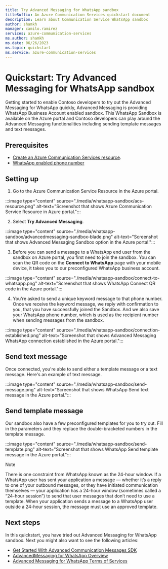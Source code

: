 ```yaml
---
title: Try Advanced Messaging for WhatsApp sandbox
titleSuffix: An Azure Communication Services quickstart document
description: Learn about Communication Service WhatsApp sandbox
author: shamkh
manager: camilo.ramirez
services: azure-communication-services
ms.author: shamkh
ms.date: 06/26/2023
ms.topic: quickstart
ms.service: azure-communication-services
---
```


# Quickstart: Try Advanced Messaging for WhatsApp sandbox

Getting started to enable Contoso developers to try out the Advanced Messaging for WhatsApp quickly, Advanced Messaging is providing WhatsApp Business Account enabled sandbox. This WhatsApp Sandbox is available on the Azure portal and Contoso developers can play around the Advanced Messaging functionalities including sending template messages and text messages.  

## Prerequisites 

- [Create an Azure Communication Services resource](../../create-communication-resource.md).
- [WhatsApp enabled phone number]()

## Setting up

1. Go to the Azure Communication Service Resource in the Azure portal.

:::image type="content" source="./media/whatsapp-sandbox/acs-resource.png" alt-text="Screenshot that shows Azure Communication Service Resource in Azure portal.":::

2. Select **Try Advanced Messaging**.  

:::image type="content" source="./media/whatsapp-sandbox/advancedmessaging-sandbox-blade.png" alt-text="Screenshot that shows Advanced Messaging Sandbox option in the Azure portal.":::

3. Before you can send a message to a WhatsApp end user from the sandbox on Azure portal, you first need to join the sandbox. You can scan the QR code on the **Connect to WhatsApp** page with your mobile device, it takes you to our preconfigured WhatsApp business account.

:::image type="content" source="./media/whatsapp-sandbox/connect-to-whatsapp.png" alt-text="Screenshot that shows WhatsApp Connect QR code in the Azure portal.":::

4. You're asked to send a unique keyword message to that phone number. Once we receive the keyword message, we reply with confirmation to you, that you have successfully joined the Sandbox. And we also save your WhatsApp phone number, which is used as the recipient number when sending messages from the sandbox. 

:::image type="content" source="./media/whatsapp-sandbox/connection-established.png" alt-text="Screenshot that shows Advanced Messaging WhatsApp connection established in the Azure portal.":::

## Send text message 
Once connected, you're able to send either a template message or a text message. Here's an example of text message.

:::image type="content" source="./media/whatsapp-sandbox/send-message.png" alt-text="Screenshot that shows WhatsApp Send text message in the Azure portal.":::

## Send template message 
Our sandbox also have a few preconfigured templates for you to try out. Fill in the parameters and they replace the double-bracketed numbers in the template message. 

:::image type="content" source="./media/whatsapp-sandbox/send-template.png" alt-text="Screenshot that shows WhatsApp Send template message in the Azure portal.":::

> [!NOTE]
>  There is one constraint from WhatsApp known as the 24-hour window. If a WhatsApp user has sent your application a message — whether it’s a reply to one of your outbound messages, or they have initiated communication themselves — your application has a 24-hour window (sometimes called a “24-hour session”) to send that user messages that don’t need to use a template. When your application sends a message to a WhatsApp user outside a 24-hour session, the message must use an approved template. 
 
## Next steps

In this quickstart, you have tried out Advanced Messaging for WhatsApp sandbox. Next you might also want to see the following articles:

- [Get Started With Advanced Communication Messages SDK](./get-started.md)
- [AdvancedMessaging for WhatsApp Overview](../../../concepts/advanced-messaging/whatsapp/whatsapp-overview.md)
- [Advanced Messaging for WhatsApp Terms of Services](../../../concepts/advanced-messaging/whatsapp/whatsapp-terms-of-service.md)
